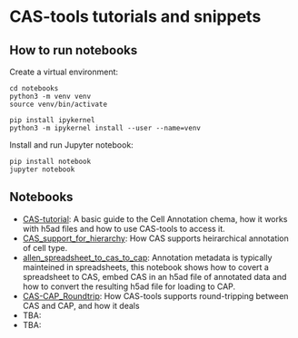# CAS-tools tutorials and snippets

## How to run notebooks

Create a virtual environment:

```
cd notebooks
python3 -m venv venv
source venv/bin/activate

pip install ipykernel
python3 -m ipykernel install --user --name=venv
```

Install and run Jupyter notebook:
```
pip install notebook
jupyter notebook
```

## Notebooks

* [CAS-tutorial](CAS-tutorial.ipynb):  A basic guide to the Cell Annotation chema, how it works with h5ad files and how to use CAS-tools to access it.
* [CAS_support_for_hierarchy](CAS_support_for_hierarchy.ipynb):  How CAS supports heirarchical annotation of cell type.
* [allen_spreadsheet_to_cas_to_cap]([allen_spreadsheet_to_cas_to_cap.ipynb): Annotation metadata is typically mainteined in spreadsheets, this notebook shows how to covert a spreadsheet to CAS, embed CAS in an h5ad file of annotated data and how to convert the resulting h5ad file for loading to CAP.
* [CAS-CAP_Roundtrip](CAS-CAP_Roundtrip.ipynb): How CAS-tools supports round-tripping between CAS and CAP, and how it deals
* TBA: 
* TBA: 